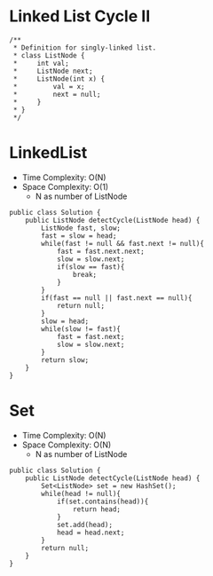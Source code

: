 # Linked List Cycle II

```
/**
 * Definition for singly-linked list.
 * class ListNode {
 *     int val;
 *     ListNode next;
 *     ListNode(int x) {
 *         val = x;
 *         next = null;
 *     }
 * }
 */
```

# LinkedList

- Time Complexity: O(N)
- Space Complexity: O(1)
  - N as number of ListNode

```
public class Solution {
    public ListNode detectCycle(ListNode head) {
        ListNode fast, slow;
        fast = slow = head;
        while(fast != null && fast.next != null){
            fast = fast.next.next;
            slow = slow.next;
            if(slow == fast){
                break;
            }
        }
        if(fast == null || fast.next == null){
            return null;
        }
        slow = head;
        while(slow != fast){
            fast = fast.next;
            slow = slow.next;
        }
        return slow;
    }
}
```

# Set

- Time Complexity: O(N)
- Space Complexity: O(N)
  - N as number of ListNode

```
public class Solution {
    public ListNode detectCycle(ListNode head) {
        Set<ListNode> set = new HashSet();
        while(head != null){
            if(set.contains(head)){
                return head;
            }
            set.add(head);
            head = head.next;
        }
        return null;
    }
}
```
